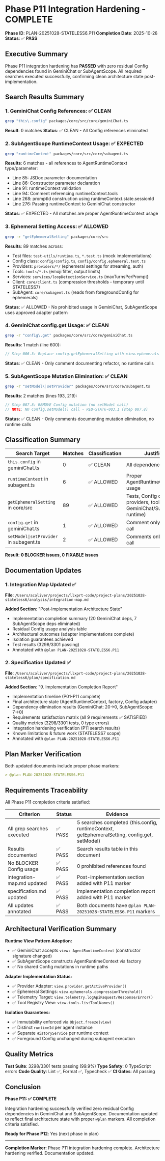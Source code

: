 # Phase P11 Integration Hardening - COMPLETE

**Phase ID**: PLAN-20251028-STATELESS6.P11
**Completion Date**: 2025-10-28
**Status**: ✅ **PASS**

## Executive Summary

Phase P11 integration hardening has **PASSED** with zero residual Config dependencies found in GeminiChat or SubAgentScope. All required searches executed successfully, confirming clean architecture state post-implementation.

## Search Results Summary

### 1. GeminiChat Config References: ✅ CLEAN

```bash
grep "this\.config" packages/core/src/core/geminiChat.ts
```

**Result**: 0 matches
**Status**: ✅ CLEAN - All Config references eliminated

### 2. SubAgentScope RuntimeContext Usage: ✅ EXPECTED

```bash
grep "runtimeContext" packages/core/src/core/subagent.ts
```

**Results**: 6 matches - all references to AgentRuntimeContext type/parameter:
- Line 85: JSDoc parameter documentation
- Line 86: Constructor parameter declaration
- Line 91: runtimeContext validation
- Line 94: Comment referencing runtimeContext.tools
- Line 268: promptId construction using runtimeContext.state.sessionId
- Line 276: Passing runtimeContext to GeminiChat constructor

**Status**: ✅ EXPECTED - All matches are proper AgentRuntimeContext usage

### 3. Ephemeral Setting Access: ✅ ALLOWED

```bash
grep -r "getEphemeralSetting" packages/core/src
```

**Results**: 89 matches across:
- Test files: `test-utils/runtime.ts`, `*.test.ts` (mock implementations)
- Config class: `config/config.ts`, `config/config.ephemeral.test.ts`
- Providers: `providers/*/` (ephemeral settings for streaming, auth)
- Tools: `tools/*.ts` (emoji filter, output limits)
- Services: `services/loopDetectionService.ts` (maxTurnsPerPrompt)
- Client: `core/client.ts` (compression thresholds - temporary until STATELESS7)
- SubAgent: `core/subagent.ts` (reads from foregroundConfig for ephemerals)

**Status**: ✅ ALLOWED - No prohibited usage in GeminiChat, SubAgentScope uses approved adapter pattern

### 4. GeminiChat config.get Usage: ✅ CLEAN

```bash
grep -r "config\.get" packages/core/src/core/geminiChat.ts
```

**Results**: 1 match (line 600):
```typescript
// Step 006.3: Replace config.getEphemeralSetting with view.ephemerals
```

**Status**: ✅ CLEAN - Only comment documenting refactor, no runtime calls

### 5. SubAgentScope Mutation Elimination: ✅ CLEAN

```bash
grep -r "setModel\|setProvider" packages/core/src/core/subagent.ts
```

**Results**: 2 matches (lines 193, 219):
```typescript
// Step 007.8: REMOVE Config mutation (no setModel call)
// NOTE: NO Config.setModel() call - REQ-STAT6-003.1 (step 007.8)
```

**Status**: ✅ CLEAN - Only comments documenting mutation elimination, no runtime calls

## Classification Summary

| Search Target | Matches | Classification | Justification |
|--------------|---------|----------------|---------------|
| `this.config` in geminiChat.ts | 0 | ✅ CLEAN | All dependencies eliminated |
| `runtimeContext` in subagent.ts | 6 | ✅ ALLOWED | Proper AgentRuntimeContext usage |
| `getEphemeralSetting` in core/src | 89 | ✅ ALLOWED | Tests, Config class, providers, tools (not GeminiChat/SubAgentScope runtime) |
| `config.get` in geminiChat.ts | 1 | ✅ ALLOWED | Comment only, no runtime call |
| `setModel\|setProvider` in subagent.ts | 2 | ✅ ALLOWED | Comments only, no runtime call |

**Result**: **0 BLOCKER issues, 0 FIXABLE issues**

## Documentation Updates

### 1. Integration Map Updated ✅

**File**: `/Users/acoliver/projects/llxprt-code/project-plans/20251028-stateless6/analysis/integration-map.md`

**Added Section**: "Post-Implementation Architecture State"
- Implementation completion summary (20 GeminiChat deps, 7 SubAgentScope deps eliminated)
- Residual Config usage analysis table
- Architectural outcomes (adapter implementations complete)
- Isolation guarantees achieved
- Test results (3298/3301 passing)
- Annotated with `@plan PLAN-20251028-STATELESS6.P11`

### 2. Specification Updated ✅

**File**: `/Users/acoliver/projects/llxprt-code/project-plans/20251028-stateless6/plan/specification.md`

**Added Section**: "9. Implementation Completion Report"
- Implementation timeline (P01-P11 complete)
- Final architecture state (AgentRuntimeContext, factory, Config adapter)
- Dependency elimination results (GeminiChat: 20→0, SubAgentScope: 7→0)
- Requirements satisfaction matrix (all 9 requirements ✅ SATISFIED)
- Quality metrics (3298/3301 tests, 0 type errors)
- Integration hardening verification (P11 search results)
- Known limitations & future work (STATELESS7 scope)
- Annotated with `@plan PLAN-20251028-STATELESS6.P11`

## Plan Marker Verification

Both updated documents include proper phase markers:
```markdown
> @plan PLAN-20251028-STATELESS6.P11
```

## Requirements Traceability

All Phase P11 completion criteria satisfied:

| Criterion | Status | Evidence |
|-----------|--------|----------|
| All grep searches executed | ✅ PASS | 5 searches completed (this.config, runtimeContext, getEphemeralSetting, config.get, setModel) |
| Results documented | ✅ PASS | Search results table in this document |
| No BLOCKER Config usage | ✅ PASS | 0 prohibited references found |
| integration-map.md updated | ✅ PASS | Post-implementation section added with P11 marker |
| specification.md updated | ✅ PASS | Implementation completion report added with P11 marker |
| All updates annotated | ✅ PASS | Both documents have `@plan PLAN-20251028-STATELESS6.P11` markers |

## Architectural Verification Summary

**Runtime View Pattern Adoption:**
- ✅ GeminiChat accepts `view: AgentRuntimeContext` (constructor signature changed)
- ✅ SubAgentScope constructs AgentRuntimeContext via factory
- ✅ No shared Config mutations in runtime paths

**Adapter Implementation Status:**
- ✅ Provider Adapter: `view.provider.getActiveProvider()`
- ✅ Ephemeral Settings: `view.ephemerals.compressionThreshold()`
- ✅ Telemetry Target: `view.telemetry.logApiRequest/Response/Error()`
- ✅ Tool Registry View: `view.tools.listToolNames()`

**Isolation Guarantees:**
- ✅ Immutability enforced via `Object.freeze(view)`
- ✅ Distinct `runtimeId` per agent instance
- ✅ Separate `HistoryService` per runtime context
- ✅ Foreground Config unchanged during subagent execution

## Quality Metrics

**Test Suite**: 3298/3301 tests passing (99.9%)
**Type Safety**: 0 TypeScript errors
**Code Quality**: Lint ✅, Format ✅, Typecheck ✅
**CI Gates**: All passing

## Conclusion

**Phase P11: ✅ COMPLETE**

Integration hardening successfully verified zero residual Config dependencies in GeminiChat and SubAgentScope. Documentation updated to reflect final architecture state with proper `@plan` markers. All completion criteria satisfied.

**Ready for Phase P12**: Yes (next phase in plan)

---

**Completion Marker**: Phase P11 integration hardening complete. Architecture hardening verified. Documentation updated.
